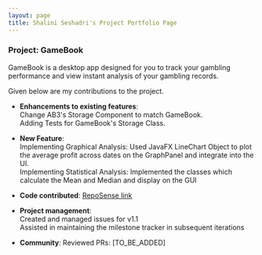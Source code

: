 ```yaml
---
layout: page
title: Shalini Seshadri's Project Portfolio Page
---
```


### Project: GameBook 

GameBook is a desktop app designed for you to track your gambling performance and view instant analysis of 
your gambling records.

Given below are my contributions to the project.

* **Enhancements to existing features**:<br>
  Change AB3's Storage Component to match GameBook.<br> 
  Adding Tests for GameBook's Storage Class. 

* **New Feature**:<br> 
  Implementing Graphical Analysis: Used JavaFX LineChart Object to plot the average profit across dates on the GraphPanel 
  and integrate into the UI.<br>
  Implementing Statistical Analysis: Implemented the classes which calculate the Mean and Median and display on the GUI

* **Code contributed**: [RepoSense link]()

* **Project management**:<br>
  Created and managed issues for v1.1<br> 
  Assisted in maintaining the milestone tracker in subsequent iterations
  
* **Community**:
  Reviewed PRs: [TO_BE_ADDED]
  

